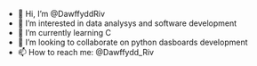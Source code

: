 - 👋 Hi, I’m @DawffyddRiv
- 👀 I’m interested in data analysys and software development
- 🌱 I’m currently learning C
- 💞️ I’m looking to collaborate on python dasboards development
- 📫 How to reach me: @Dawffydd_Riv

<!---
DawffyddRiv/DawffyddRiv is a ✨ special ✨ repository because its `README.md` (this file) appears on your GitHub profile.
You can click the Preview link to take a look at your changes.
--->
